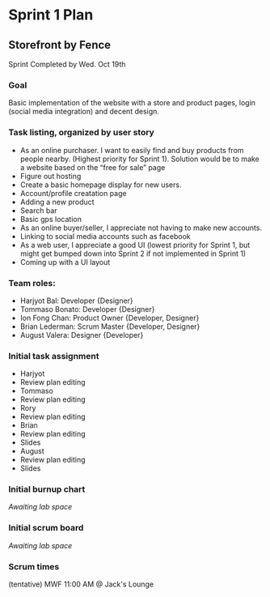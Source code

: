 # Sprint 1 Plan
## Storefront by Fence
Sprint Completed by Wed. Oct 19th

### Goal 
Basic implementation of the website with a store and product pages, login (social media integration) and decent design. 

### Task listing, organized by user story
* As an online purchaser. I want to easily find and buy products from people nearby. (Highest priority for Sprint 1). Solution would be to make a website based on the “free for sale” page 
 * Figure out hosting
 * Create a basic homepage display for new users.
 * Account/profile creatation page
 * Adding a new product
 * Search bar
 * Basic gps location
* As an online buyer/seller, I appreciate not having to make new accounts.
 * Linking to social media accounts such as facebook
* As a web user, I appreciate a good UI  (lowest priority for Sprint 1, but might get bumped down into Sprint 2 if not implemented in Sprint 1)
 * Coming up with a UI layout 

### Team roles: 
* Harjyot Bal: Developer {Designer}
* Tommaso Bonato: Developer {Designer}
* Ion Fong Chan: Product Owner {Developer, Designer}
* Brian Lederman: Scrum Master {Developer, Designer}
* August Valera: Designer {Developer}

### Initial task assignment
* Harjyot
 * Review plan editing
* Tommaso
 * Review plan editing
* Rory
 * Review plan editing
* Brian
 * Review plan editing
  * Slides
* August
 * Review plan editing
  * Slides
  
### Initial burnup chart
*Awaiting lab space*

### Initial scrum board
*Awaiting lab space*

### Scrum times
(tentative) MWF 11:00 AM @ Jack's Lounge
